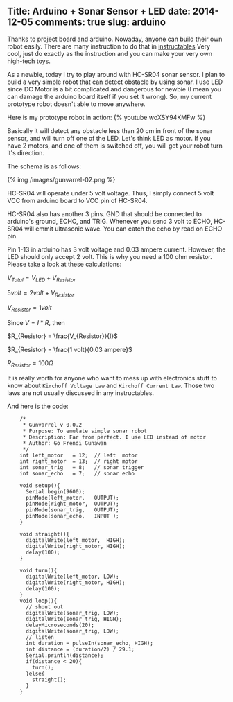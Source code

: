 Title: Arduino + Sonar Sensor + LED
date: 2014-12-05
comments: true
slug: arduino
---

<!-- PELICAN_BEGIN_SUMMARY -->
Thanks to project board and arduino. Nowaday, anyone can build their own robot easily.
There are many instruction to do that in [instructables](http://www.instructables.com/tag/type-id/category-technology/channel-arduino/)
Very cool, just do exactly as the instruction and you can make your very own high-tech toys.
<!-- PELICAN_END_SUMMARY -->

As a newbie, today I try to play around with HC-SR04 sonar sensor. I plan to build a very simple robot that can detect obstacle by using sonar.
I use LED since DC Motor is a bit complicated and dangerous for newbie (I mean you can damage the arduino board itself if you set it wrong).
So, my current prototype robot doesn't able to move anywhere.

Here is my prototype robot in action:
{% youtube woXSY94KMFw %}

Basically it will detect any obstacle less than 20 cm in front of the sonar sensor, and will turn off one of the LED.
Let's think LED as motor. If you have 2 motors, and one of them is switched off, you will get your robot turn it's direction.

The schema is as follows:

{% img /images/gunvarrel-02.png %}

HC-SR04 will operate under 5 volt voltage. Thus, I simply connect 5 volt VCC from arduino board to VCC pin of HC-SR04.

HC-SR04 also has another 3 pins. GND that should be connected to arduino's ground, ECHO, and TRIG.
Whenever you send 3 volt to ECHO, HC-SR04 will emmit ultrasonic wave. You can catch the echo by read on ECHO pin.

Pin 1-13 in arduino has 3 volt voltage and 0.03 ampere current. However, the LED should only accept 2 volt. 
This is why you need a 100 ohm resistor. Please take a look at these calculations:

$V_{Total} = V_{LED} + V_{Resistor}$

$5 volt = 2 volt + V_{Resistor}$

$V_{Resistor} = 1 volt$

Since $V = I * R$, then

$R_{Resistor} = \frac{V_{Resistor}}{I}$

$R_{Resistor} = \frac{1 volt}{0.03 ampere}$

$R_{Resistor} = 100 \Omega$

It is really worth for anyone who want to mess up with electronics stuff to know about `Kirchoff Voltage Law` and `Kirchoff Current Law`.
Those two laws are not usually discussed in any instructables.

And here is the code:
```
    /*
     * Gunvarrel v 0.0.2
     * Purpose: To emulate simple sonar robot
     * Description: Far from perfect. I use LED instead of motor
     * Author: Go Frendi Gunawan
     */
    int left_motor   = 12;  // left  motor
    int right_motor  = 13;  // right motor
    int sonar_trig   = 8;   // sonar trigger
    int sonar_echo   = 7;   // sonar echo

    void setup(){
      Serial.begin(9600);
      pinMode(left_motor,   OUTPUT);
      pinMode(right_motor,  OUTPUT);
      pinMode(sonar_trig,   OUTPUT);
      pinMode(sonar_echo,   INPUT );
    }

    void straight(){
      digitalWrite(left_motor,  HIGH);
      digitalWrite(right_motor, HIGH);
      delay(100);
    }

    void turn(){
      digitalWrite(left_motor, LOW);
      digitalWrite(right_motor, HIGH);
      delay(100);
    }
    void loop(){
      // shout out
      digitalWrite(sonar_trig, LOW);
      digitalWrite(sonar_trig, HIGH);
      delayMicroseconds(20);
      digitalWrite(sonar_trig, LOW);
      // listen
      int duration = pulseIn(sonar_echo, HIGH);
      int distance = (duration/2) / 29.1;
      Serial.println(distance);
      if(distance < 20){
        turn();
      }else{
        straight();
      }
    }
```
